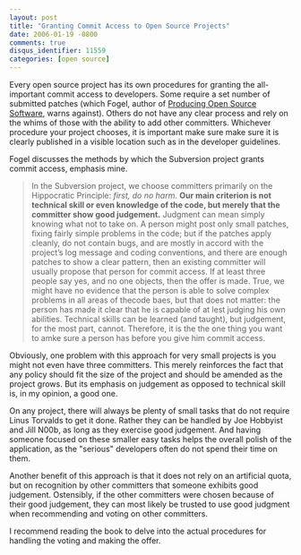 ```yaml
---
layout: post
title: "Granting Commit Access to Open Source Projects"
date: 2006-01-19 -0800
comments: true
disqus_identifier: 11559
categories: [open source]
---
```

Every open source project has its own procedures for granting the
all-important commit access to developers. Some require a set number of
submitted patches (which Fogel, author of [Producing Open Source
Software](http://haacked.com/archive/2006/01/16/RunningAnOpenSourceProject.aspx "Previous Blog Post About This Book"),
warns against). Others do not have any clear process and rely on the
whims of those with the ability to add other committers. Whichever
procedure your project chooses, it is important make sure make sure it
is clearly published in a visible location such as in the developer
guidelines.

Fogel discusses the methods by which the Subversion project grants
commit access, emphasis mine.

> In the Subversion project, we choose committers primarily on the
> Hippocratic Principle: *first, do no harm*. **Our main criterion is
> not technical skill or even knowledge of the code, but merely that the
> committer show good judgement.** Judgment can mean simply knowing what
> not to take on. A person might post only small patches, fixing fairly
> simple problems in the code; but if the patches apply cleanly, do not
> contain bugs, and are mostly in accord with the project’s log message
> and coding conventions, and there are enough patches to show a clear
> pattern, then an existing committer will usually propose that person
> for commit access. If at least three people say yes, and no one
> objects, then the offer is made. True, we might have no evidence that
> the person is able to solve complex problems in all areas of thecode
> baes, but that does not matter: the person has made it clear that he
> is capable of at lest judging his own abilities. Technical skills can
> be learned (and taught), but judgement, for the most part, cannot.
> Therefore, it is the the one thing you want to amke sure a person has
> before you give him commit access.

Obviously, one problem with this approach for very small projects is you
might not even have three committers. This merely reinforces the fact
that any policy should fit the size of the project and should be amended
as the project grows. But its emphasis on judgement as opposed to
technical skill is, in my opinion, a good one.

On any project, there will always be plenty of small tasks that do not
require Linus Torvalds to get it done. Rather they can be handled by Joe
Hobbyist and Jill N00b, as long as they exercise good judgement. And
having someone focused on these smaller easy tasks helps the overall
polish of the application, as the "serious" developers often do not
spend their time on them.

Another benefit of this approach is that it does not rely on an
artificial quota, but on recognition by other committers that someone
exhibits good judgement. Ostensibly, if the other committers were chosen
because of their good judgement, they can most likely be trusted to use
good judgment when recommending and voting on other committers.

I recommend reading the book to delve into the actual procedures for
handling the voting and making the offer.

